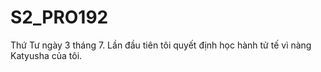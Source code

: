 # S2_PRO192
Thứ Tư ngày 3 tháng 7. Lần đầu tiên tôi quyết định học hành tử tế vì nàng Katyusha của tôi.

